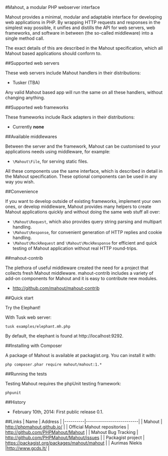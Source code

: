 #Mahout, a modular PHP webserver interface

Mahout provides a minimal, modular and adaptable interface for developing
web applications in PHP.  By wrapping HTTP requests and responses in
the simplest way possible, it unifies and distills the API for web
servers, web frameworks, and software in between (the so-called
middleware) into a single method call.

The exact details of this are described in the Mahout specification,
which all Mahout based applications should conform to.

##Supported web servers

These web servers include Mahout handlers in their distributions:

* Tusker (TBA)

Any valid Mahout based app will run the same on all these handlers, without changing anything.

##Supported web frameworks

These frameworks include Rack adapters in their distributions:

* Currently **none**

##Available middlewares

Between the server and the framework, Mahout can be customised to your applications needs using middleware, for example:

* `\Mahout\File`, for serving static files.

All these components use the same interface, which is described in detail in the Mahout specification.  These optional components can be used in any way you wish.

##Convenience

If you want to develop outside of existing frameworks, implement your own ones, or develop middleware, Mahout provides many helpers to create Mahout applications quickly and without doing the same web stuff all
over:

* `\Mahout\Request`, which also provides query string parsing and multipart handling.
* `\Mahout\Response`, for convenient generation of HTTP replies and cookie handling.
* `\Mahout\MockRequest` and `\Mahout\MockResponse` for efficient and quick testing of Mahout application without real HTTP round-trips.

##mahout-contrib

The plethora of useful middleware created the need for a project that
collects fresh Mahout middleware.  mahout-contrib includes a variety of
add-on components for Mahout and it is easy to contribute new modules.

* http://github.com/mahout/mahout-contrib

##Quick start

Try the Elephant!

With Tusk web server:

```
tusk examples/elephant.mh.php
```

By default, the elephant is found at http://localhost:9292.

##Installing with Composer

A package of Mahout is available at packagist.org.  You can install it with:

```
php composer.phar require mahout/mahout:1.*
````

##Running the tests

Testing Mahout requires the phpUnit testing framework:

```
phpunit
```

##History

* February 10th, 2014: First public release 0.1.

##Links
| Name | Address |
|----------|--------------------------|
| Mahout | <http://phpmahout.github.io/> |
| Official Mahout repositories | <http://github.com/PHPMahout/Mahout> |
| Mahout Bug Tracking | <http://github.com/PHPMahout/Mahout/issues> |
| Packagist project | <https://packagist.org/packages/mahout/mahout> |
| Aurimas Niekis |<http://www.gcds.lt/> |